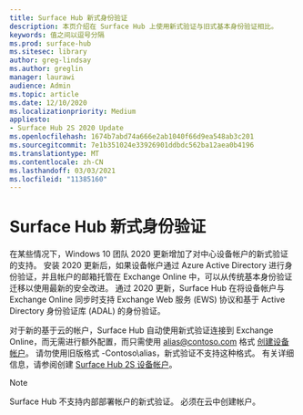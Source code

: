 ```yaml
---
title: Surface Hub 新式身份验证
description: 本页介绍在 Surface Hub 上使用新式验证与旧式基本身份验证相比。
keywords: 值之间以逗号分隔
ms.prod: surface-hub
ms.sitesec: library
author: greg-lindsay
ms.author: greglin
manager: laurawi
audience: Admin
ms.topic: article
ms.date: 12/10/2020
ms.localizationpriority: Medium
appliesto:
- Surface Hub 2S 2020 Update
ms.openlocfilehash: 1674b7abd74a666e2ab1040f66d9ea548ab3c201
ms.sourcegitcommit: 7e1b351024e33926901ddbdc562ba12aea0b4196
ms.translationtype: MT
ms.contentlocale: zh-CN
ms.lasthandoff: 03/03/2021
ms.locfileid: "11385160"
---
```

# <a name="modern-authentication-on-surface-hub"></a>Surface Hub 新式身份验证

在某些情况下，Windows 10 团队 2020 更新增加了对中心设备帐户的新式验证的支持。 安装 2020 更新后，如果设备帐户通过 Azure Active Directory 进行身份验证，并且帐户的邮箱托管在 Exchange Online 中，可以从传统基本身份验证迁移以使用最新的安全改进。 通过 2020 更新，Surface Hub 在将设备帐户与 Exchange Online 同步时支持 Exchange Web 服务 (EWS) 协议和基于 Active Directory 身份验证库 (ADAL) 的身份验证。

对于新的基于云的帐户，Surface Hub 自动使用新式验证连接到 Exchange Online，而无需进行额外配置，而只需使用 alias@contoso.com 格式 [创建设备帐户](mailto:alias@contoso.com)。 请勿使用旧版格式 -Contoso\alias，新式验证不支持这种格式。 有关详细信息，请参阅创建 [Surface Hub 2S 设备帐户](https://docs.microsoft.com/surface-hub/surface-hub-2s-account)。

> [!NOTE]
> Surface Hub 不支持内部部署帐户的新式验证。 必须在云中创建帐户。

